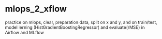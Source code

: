 # mlops_2_xflow
practice on mlops, clear, preparation data, split on x and y, and on train/test, model lerning (HistGradientBoostingRegressor) and evaluate(rMSE) in Airflow and MLflow

